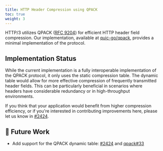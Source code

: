 ```yaml
---
title: HTTP Header Compression using QPACK
toc: true
weight: 3
---
```


HTTP/3 utilizes QPACK ([RFC 9204](https://datatracker.ietf.org/doc/html/rfc9204)) for efficient HTTP header field compression. Our implementation, available at [quic-go/qpack](https://github.com/quic-go/qpack), provides a minimal implementation of the protocol. 

## Implementation Status

While the current implementation is a fully interoperable implementation of the QPACK protocol, it only uses the static compression table. The dynamic table would allow for more effective compression of frequently transmitted header fields. This can be particularly beneficial in scenarios where headers have considerable redundancy or in high-throughput environments.

If you think that your application would benefit from higher compression efficiency, or if you're interested in contributing improvements here, please let us know in [#2424](https://github.com/quic-go/quic-go/issues/2424).

## 📝 Future Work

* Add support for the QPACK dynamic table: [#2424](https://github.com/quic-go/quic-go/issues/2424) and [qpack#33](https://github.com/quic-go/qpack/issues/33)
